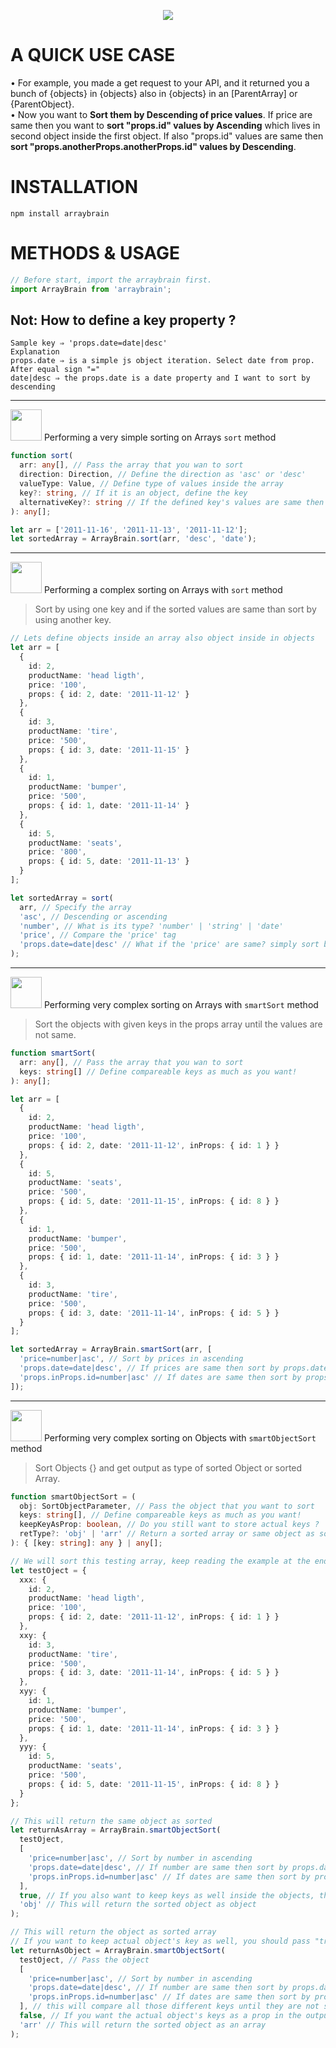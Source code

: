 <p align="center">
<img src="https://firebasestorage.googleapis.com/v0/b/cypchat-227c2.appspot.com/o/Libraries%2FArrayBrain%2Farrbr.png?alt=media&token=247bee02-d4e4-4adc-a960-7ac041b36d9e">
</p>

# A QUICK USE CASE

• For example, you made a get request to your API, and it returned you a bunch of {objects} in {objects} also in {objects} in an [ParentArray] or {ParentObject}.  
• Now you want to <b>Sort them by Descending of price values</b>. If price are same then you want to <b>sort "props.id" values by Ascending</b> which lives in second object inside the first object. If also "props.id" values are same then <b>sort "props.anotherProps.anotherProps.id" values by Descending</b>.

# INSTALLATION

<code>npm install arraybrain</code>

# METHODS & USAGE

```typescript
// Before start, import the arraybrain first.
import ArrayBrain from 'arraybrain';
```

## Not: How to define a key property ?

```
Sample key ⇒ 'props.date=date|desc'
Explanation
props.date ⇒ is a simple js object iteration. Select date from prop.
After equal sign "="
date|desc ⇒ the props.date is a date property and I want to sort by descending
```

<hr>
<p><img height="50" src="https://firebasestorage.googleapis.com/v0/b/cypchat-227c2.appspot.com/o/Libraries%2FArrayBrain%2Fsimple.png?alt=media&token=b350934d-d662-4f19-8cfb-d2e562284744" /> Performing a very simple sorting on Arrays <code>sort</code> method</p>

```typescript
function sort(
  arr: any[], // Pass the array that you wan to sort
  direction: Direction, // Define the direction as 'asc' or 'desc'
  valueType: Value, // Define type of values inside the array
  key?: string, // If it is an object, define the key
  alternativeKey?: string // If the defined key's values are same then sort the array based on alternativeKey's value.
): any[];

let arr = ['2011-11-16', '2011-11-13', '2011-11-12'];
let sortedArray = ArrayBrain.sort(arr, 'desc', 'date');
```

<hr>
<p><img height="50" src="https://firebasestorage.googleapis.com/v0/b/cypchat-227c2.appspot.com/o/Libraries%2FArrayBrain%2Fcomplex.png?alt=media&token=ba68a2de-ae9c-402e-9013-35cea5d53a4b" /> Performing a complex sorting on Arrays with <code>sort</code> method</p>

> Sort by using one key and if the sorted values are same than sort by using another key.

```typescript
// Lets define objects inside an array also object inside in objects
let arr = [
  {
    id: 2,
    productName: 'head ligth',
    price: '100',
    props: { id: 2, date: '2011-11-12' }
  },
  {
    id: 3,
    productName: 'tire',
    price: '500',
    props: { id: 3, date: '2011-11-15' }
  },
  {
    id: 1,
    productName: 'bumper',
    price: '500',
    props: { id: 1, date: '2011-11-14' }
  },
  {
    id: 5,
    productName: 'seats',
    price: '800',
    props: { id: 5, date: '2011-11-13' }
  }
];

let sortedArray = sort(
  arr, // Specify the array
  'asc', // Descending or ascending
  'number', // What is its type? 'number' | 'string' | 'date'
  'price', // Compare the 'price' tag
  'props.date=date|desc' // What if the 'price' are same? simply sort based on 'date' prop, also specify 'ascending' or 'descending'
);
```

<hr>
<p><img height="50" src="https://firebasestorage.googleapis.com/v0/b/cypchat-227c2.appspot.com/o/Libraries%2FArrayBrain%2Fverycomplex.png?alt=media&token=cb83eb73-b2c9-40a1-bc29-9b89d9695a8e" /> Performing very complex sorting on Arrays with <code>smartSort</code> method</p>

> Sort the objects with given keys in the props array until the values are not same.

```typescript
function smartSort(
  arr: any[], // Pass the array that you wan to sort
  keys: string[] // Define compareable keys as much as you want!
): any[];

let arr = [
  {
    id: 2,
    productName: 'head ligth',
    price: '100',
    props: { id: 2, date: '2011-11-12', inProps: { id: 1 } }
  },
  {
    id: 5,
    productName: 'seats',
    price: '500',
    props: { id: 5, date: '2011-11-15', inProps: { id: 8 } }
  },
  {
    id: 1,
    productName: 'bumper',
    price: '500',
    props: { id: 1, date: '2011-11-14', inProps: { id: 3 } }
  },
  {
    id: 3,
    productName: 'tire',
    price: '500',
    props: { id: 3, date: '2011-11-14', inProps: { id: 5 } }
  }
];

let sortedArray = ArrayBrain.smartSort(arr, [
  'price=number|asc', // Sort by prices in ascending
  'props.date=date|desc', // If prices are same then sort by props.date in descending
  'props.inProps.id=number|asc' // If dates are same then sort by props.inProps.ids in ascending
]);
```

<hr>
<p><img height="50" src="https://firebasestorage.googleapis.com/v0/b/cypchat-227c2.appspot.com/o/Libraries%2FArrayBrain%2Fcomplexobject.png?alt=media&token=1183fe44-4e89-449a-a4f4-1565a7e5c136" /> Performing very complex sorting on Objects with <code>smartObjectSort</code> method</p>

> Sort Objects {} and get output as type of sorted Object or sorted Array.

```typescript
function smartObjectSort = (
  obj: SortObjectParameter, // Pass the object that you want to sort
  keys: string[], // Define compareable keys as much as you want!
  keepKeyAsProp: boolean, // Do you still want to store actual keys ?
  retType?: 'obj' | 'arr' // Return a sorted array or same object as sorted!
): { [key: string]: any } | any[];

// We will sort this testing array, keep reading the example at the end of the line!
let testOject = {
  xxx: {
    id: 2,
    productName: 'head ligth',
    price: '100',
    props: { id: 2, date: '2011-11-12', inProps: { id: 1 } }
  },
  xxy: {
    id: 3,
    productName: 'tire',
    price: '500',
    props: { id: 3, date: '2011-11-14', inProps: { id: 5 } }
  },
  xyy: {
    id: 1,
    productName: 'bumper',
    price: '500',
    props: { id: 1, date: '2011-11-14', inProps: { id: 3 } }
  },
  yyy: {
    id: 5,
    productName: 'seats',
    price: '500',
    props: { id: 5, date: '2011-11-15', inProps: { id: 8 } }
  }
};

// This will return the same object as sorted
let returnAsArray = ArrayBrain.smartObjectSort(
  testOject,
  [
    'price=number|asc', // Sort by number in ascending
    'props.date=date|desc', // If number are same then sort by props.date in descending
    'props.inProps.id=number|asc' // If dates are same then sort by props.inProps.ids in ascending
  ],
  true, // If you also want to keep keys as well inside the objects, then this will create a property as _arraybrainkey: key
  'obj' // This will return the sorted object as object
);

// This will return the object as sorted array
// If you want to keep actual object's key as well, you should pass "true" parameter to the method. It will return the actual key as _arraybrainkey: key
let returnAsObject = ArrayBrain.smartObjectSort(
  testOject, // Pass the object
  [
    'price=number|asc', // Sort by number in ascending
    'props.date=date|desc', // If number are same then sort by props.date in descending
    'props.inProps.id=number|asc' // If dates are same then sort by props.inProps.ids in ascending
  ], // this will compare all those different keys until they are not same
  false, // If you want the actual object's keys as a prop in the output array, change it to 'true', then the actual keys will be stored in the array's object as _arraybrainkey: key
  'arr' // This will return the sorted object as an array
);
```
